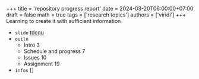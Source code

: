 +++
title = 'repository progress report'
date = 2024-03-20T06:00:00+07:00
draft = false
math = true
tags = ['research topics']
authors = ['viridi']
+++
Learning to create it with sufficient information <!--more-->

+ `slide` [tdcqu](https://osf.io/tdcqu)
+ `outln`
  - Intro 3
  - Schedule and progress 7
  - Issues 10
  - Assignment 19
+ `infos` []
